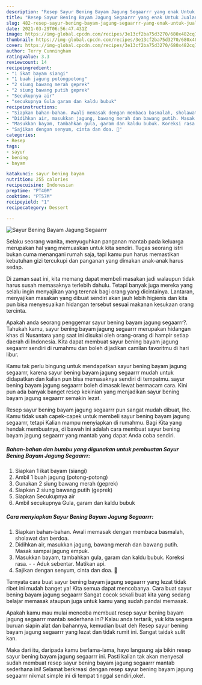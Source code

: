 ```yaml
---
description: "Resep Sayur Bening Bayam Jagung Segaarrr yang enak Untuk Jualan"
title: "Resep Sayur Bening Bayam Jagung Segaarrr yang enak Untuk Jualan"
slug: 482-resep-sayur-bening-bayam-jagung-segaarrr-yang-enak-untuk-jualan
date: 2021-03-29T06:56:47.431Z
image: https://img-global.cpcdn.com/recipes/3e13cf2ba75d3270/680x482cq70/sayur-bening-bayam-jagung-segaarrr-foto-resep-utama.jpg
thumbnail: https://img-global.cpcdn.com/recipes/3e13cf2ba75d3270/680x482cq70/sayur-bening-bayam-jagung-segaarrr-foto-resep-utama.jpg
cover: https://img-global.cpcdn.com/recipes/3e13cf2ba75d3270/680x482cq70/sayur-bening-bayam-jagung-segaarrr-foto-resep-utama.jpg
author: Terry Cunningham
ratingvalue: 3.3
reviewcount: 14
recipeingredient:
- "1 ikat bayam siangi"
- "1 buah jagung potongpotong"
- "2 siung bawang merah geprek"
- "2 siung bawang putih geprek"
- "Secukupnya air"
- "secukupnya Gula garam dan kaldu bubuk"
recipeinstructions:
- "Siapkan bahan-bahan. Awali memasak dengan membaca basmalah, sholawat dan berdoa."
- "Didihkan air, masukkan jagung, bawang merah dan bawang putih. Masak sampai jagung empuk."
- "Masukkan bayam, tambahkan gula, garam dan kaldu bubuk. Koreksi rasa.   Aduk sebentar. Matikan api."
- "Sajikan dengan senyum, cinta dan doa. 🖤"
categories:
- Resep
tags:
- sayur
- bening
- bayam

katakunci: sayur bening bayam 
nutrition: 255 calories
recipecuisine: Indonesian
preptime: "PT40M"
cooktime: "PT57M"
recipeyield: "1"
recipecategory: Dessert

---
```



![Sayur Bening Bayam Jagung Segaarrr](https://img-global.cpcdn.com/recipes/3e13cf2ba75d3270/680x482cq70/sayur-bening-bayam-jagung-segaarrr-foto-resep-utama.jpg)

Selaku seorang wanita, menyuguhkan panganan mantab pada keluarga merupakan hal yang memuaskan untuk kita sendiri. Tugas seorang istri bukan cuma menangani rumah saja, tapi kamu pun harus memastikan kebutuhan gizi tercukupi dan panganan yang dimakan anak-anak harus sedap.

Di zaman  saat ini, kita memang dapat membeli masakan jadi walaupun tidak harus susah memasaknya terlebih dahulu. Tetapi banyak juga mereka yang selalu ingin menyajikan yang terenak bagi orang yang dicintainya. Lantaran, menyajikan masakan yang dibuat sendiri akan jauh lebih higienis dan kita pun bisa menyesuaikan hidangan tersebut sesuai makanan kesukaan orang tercinta. 



Apakah anda seorang penggemar sayur bening bayam jagung segaarrr?. Tahukah kamu, sayur bening bayam jagung segaarrr merupakan hidangan khas di Nusantara yang saat ini disukai oleh orang-orang di hampir setiap daerah di Indonesia. Kita dapat membuat sayur bening bayam jagung segaarrr sendiri di rumahmu dan boleh dijadikan camilan favoritmu di hari libur.

Kamu tak perlu bingung untuk mendapatkan sayur bening bayam jagung segaarrr, karena sayur bening bayam jagung segaarrr mudah untuk didapatkan dan kalian pun bisa memasaknya sendiri di tempatmu. sayur bening bayam jagung segaarrr boleh dimasak lewat bermacam cara. Kini pun ada banyak banget resep kekinian yang menjadikan sayur bening bayam jagung segaarrr semakin lezat.

Resep sayur bening bayam jagung segaarrr pun sangat mudah dibuat, lho. Kamu tidak usah capek-capek untuk membeli sayur bening bayam jagung segaarrr, tetapi Kalian mampu menyiapkan di rumahmu. Bagi Kita yang hendak membuatnya, di bawah ini adalah cara membuat sayur bening bayam jagung segaarrr yang mantab yang dapat Anda coba sendiri.

<!--inarticleads1-->

##### Bahan-bahan dan bumbu yang digunakan untuk pembuatan Sayur Bening Bayam Jagung Segaarrr:

1. Siapkan 1 ikat bayam (siangi)
1. Ambil 1 buah jagung (potong-potong)
1. Gunakan 2 siung bawang merah (geprek)
1. Siapkan 2 siung bawang putih (geprek)
1. Siapkan Secukupnya air
1. Ambil secukupnya Gula, garam dan kaldu bubuk




<!--inarticleads2-->

##### Cara menyiapkan Sayur Bening Bayam Jagung Segaarrr:

1. Siapkan bahan-bahan. Awali memasak dengan membaca basmalah, sholawat dan berdoa.
1. Didihkan air, masukkan jagung, bawang merah dan bawang putih. Masak sampai jagung empuk.
1. Masukkan bayam, tambahkan gula, garam dan kaldu bubuk. Koreksi rasa.  -  - Aduk sebentar. Matikan api.
1. Sajikan dengan senyum, cinta dan doa. 🖤




Ternyata cara buat sayur bening bayam jagung segaarrr yang lezat tidak ribet ini mudah banget ya! Kita semua dapat mencobanya. Cara buat sayur bening bayam jagung segaarrr Sangat cocok sekali buat kita yang sedang belajar memasak ataupun juga untuk kamu yang sudah pandai memasak.

Apakah kamu mau mulai mencoba membuat resep sayur bening bayam jagung segaarrr mantab sederhana ini? Kalau anda tertarik, yuk kita segera buruan siapin alat dan bahannya, kemudian buat deh Resep sayur bening bayam jagung segaarrr yang lezat dan tidak rumit ini. Sangat taidak sulit kan. 

Maka dari itu, daripada kamu berlama-lama, hayo langsung aja bikin resep sayur bening bayam jagung segaarrr ini. Pasti kalian tak akan menyesal sudah membuat resep sayur bening bayam jagung segaarrr mantab sederhana ini! Selamat berkreasi dengan resep sayur bening bayam jagung segaarrr nikmat simple ini di tempat tinggal sendiri,oke!.

